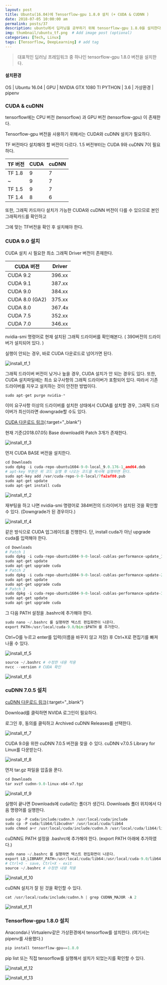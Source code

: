 ```yaml
---
layout: post
title: Ubuntu(16.04)에 Tensorflow-gpu 1.8.0 설치 (+ CUDA & CUDNN )
date: 2018-07-05 10:00:00 am
permalink: posts/37
description: ubuntu에서 딥러닝을 공부하기 위해 tensorflow-gpu 1.8.0을 설치한다.  # Add post description (optional)
img: thumbnail/ubuntu_tf.png  # Add image post (optional)
categories: [Tech, Linux]
tags: [Tensorflow, DeepLearning] # add tag
---
```


> 대표적인 딥러닝 프레임워크 중 하나인 tensorflow-gpu 1.8.0 버전을 설치한다. 

#### 설치환경

OS | Ubuntu 16.04 | GPU | NVIDIA GTX 1080 TI
PYTHON | 3.6 | 가상환경 | pipenv

### CUDA & cuDNN

tensorflow에는 CPU 버전 (tensorflow) 과 GPU 버전 (tensorflow-gpu) 이 존재한다.

Tensorflow-gpu 버전을 사용하기 위해서는 CUDA와 cuDNN 설치가 필요하다.

TF 버전마다 설치해야 할 버전이 다르다. 1.5 버전부터는 CUDA 9와 cuDNN 7이 필요하다.

TF 버전| CUDA|cuDNN|
----|-------|------|
TF 1.8| 9 | 7|
~ |9 | 7|
TF 1.5| 9 | 7|
TF 1.4| 8 | 6|

또한, 그래픽 카드마다 설치가 가능한 CUDA와 cuDNN 버전이 다를 수 있으므로 본인 그래픽카드를 확인하고 

그에 맞는 TF버전을 확인 후 설치해야 한다.

### CUDA 9.0 설치

CUDA 설치 시 필요한 최소 그래픽 Driver 버전이 존재한다.

CUDA 버전| Driver|
----|---------|
CUDA 9.2| 396.xx|
CUDA 9.1| 387.xx|
CUDA 9.0| 384.xx|
CUDA 8.0 (GA2)| 375.xx|
CUDA 8.0| 367.4x|
CUDA 7.5| 352.xx|
CUDA 7.0| 346.xx|

nvidia-smi 명령어로 현재 설치된 그래픽 드라이버를 확인해본다. ( 390버전의 드라이버가 설치되어 있다. )

실행이 안되는 경우, 바로 CUDA 다운로드로 넘어가면 된다.

![install_tf_1]({{site.baseurl}}/assets/img/linux/installtf_1.png)

그래픽 드라이버 버전이 낮거나 높을 경우, CUDA 설치가 안 되는 경우도 있다. 또한, CUDA 설치파일에는 최소 요구사항의 그래픽 드라이버가 포함되어 있다. 따라서 기존 드라이버를 지우고 설치하는 것이 안전한 방법이다.

``` python
sudo apt-get purge nvidia-*
```

이미 요구사항 이상의 드라이버를 설치한 상태에서 CUDA를 설치할 경우, 그래픽 드라이버가 최신이라면 downgrade할 수도 있다.

[CUDA 다운로드 링크](https://developer.nvidia.com/cuda-90-download-archive?target_os=Linux&target_arch=x86_64&target_distro=Ubuntu&target_version=1604&target_type=deblocal){:target="_blank"}

현재 기준(2018.07.05) Base download와 Patch 3개가 존재한다.

![install_tf_3]({{site.baseurl}}/assets/img/linux/installtf_3.png)

먼저 CUDA BASE 버전을 설치한다.

``` python
cd Downloads
sudo dpkg -i cuda-repo-ubuntu1604-9-0-local_9.0.176-1_amd64.deb
# apt-key 부분은 위 코드 실행 후 나오는 코드를 복사해 실행하면 된다.
sudo apt-key add /var/cuda-repo-9-0-local/7fa2af80.pub
sudo apt-get update
sudo apt-get install cuda
```

![install_tf_2]({{site.baseurl}}/assets/img/linux/installtf_2.png)

재부팅을 하고 나면 nvidia-smi 명령어로 384버전의 드라이버가 설치된 것을 확인할 수 있다. (Downgrade가 된 경우이다.)

![install_tf_4]({{site.baseurl}}/assets/img/linux/installtf_4.png)

같은 방식으로 CUDA 업그레이드를 진행한다. 단, install cuda가 아닌 upgrade cuda를 입력해야 한다.

``` python
cd Downloads
# Patch 1
sudo dpkg -i cuda-repo-ubuntu1604-9-0-local-cublas-performance-update_1.0-1_amd64.deb
sudo apt-get update 
sudo apt-get upgrade cuda
# Patch 2
sudo dpkg -i cuda-repo-ubuntu1604-9-0-local-cublas-performance-update-2_1.0-1_amd64.deb
sudo apt-get update 
sudo apt-get upgrade cuda
# Patch 3
sudo dpkg -i cuda-repo-ubuntu1604-9-0-local-cublas-performance-update-3_1.0-1_amd64.deb
sudo apt-get update 
sudo apt-get upgrade cuda
```
그 다음 PATH 설정을 .bashrc에 추가해야 한다.

``` python
sudo nano ~/.bashrc 를 실행하면 텍스트 편집화면이 나온다.
export PATH=/usr/local/cuda-9.0/bin:$PATH 를 추가한다.
```

Ctrl+O를 누르고 enter를 입력(이름을 바꾸지 않고 저장) 후 Ctrl+X로 편집기를 빠져나올 수 있다.

![install_tf_5]({{site.baseurl}}/assets/img/linux/installtf_5.png)

``` python
source ~/.bashrc # 수정한 내용 적용
nvcc --version # CUDA 확인
```

![install_tf_6]({{site.baseurl}}/assets/img/linux/installtf_6.png)

### cuDNN 7.0.5 설치

[cuDNN 다운로드 링크](https://developer.nvidia.com/cudnn){:target="_blank"}

Download를 클릭하면 NVIDA 로그인이 필요하다.

로그인 후, 동의를 클릭하고 Archived cuDNN Releases를 선택한다.

![install_tf_7]({{site.baseurl}}/assets/img/linux/installtf_7.png)

CUDA 9.0을 위한 cuDNN 7.0.5 버전을 찾을 수 있다. cuDNN v7.0.5 Library for Linux를 다운받는다.

![install_tf_8]({{site.baseurl}}/assets/img/linux/installtf_8.png)

먼저 tar.gz 파일을 압출을 푼다.

``` python
cd Downloads
tar xvzf cudnn-9.0-linux-x64-v7.tgz
```

![install_tf_9]({{site.baseurl}}/assets/img/linux/installtf_9.png)

실행이 끝나면 Downloads에 cuda라는 폴더가 생긴다. Downloads 폴더 위치에서 다음 명령어를 실행한다.

``` python
sudo cp -P cuda/include/cudnn.h /usr/local/cuda/include
sudo cp -P cuda/lib64/libcudnn* /usr/local/cuda/lib64
sudo chmod a+r /usr/local/cuda/include/cudnn.h /usr/local/cuda/lib64/libcudnn*
```

cuDNN도 PATH 설정을 .bashrc에 추가해야 한다. (export PATH 아래에 추가하였다.)

``` python
sudo nano ~/.bashrc 를 실행하면 텍스트 편집화면이 나온다.
export LD_LIBRARY_PATH=/usr/local/cuda/lib64:/usr/local/cuda-9.0/lib64:$LD_LIBRARY_PATH 를 추가
# Ctrl+O - save, Ctrl+X - exit
source ~/.bashrc # 수정한 내용 적용
```

![install_tf_10]({{site.baseurl}}/assets/img/linux/installtf_10.png)

cuDNN 설치가 잘 된 것을 확인할 수 있다.

``` python
cat /usr/local/cuda/include/cudnn.h | grep CUDNN_MAJOR -A 2
```

![install_tf_11]({{site.baseurl}}/assets/img/linux/installtf_11.png)

### Tensorflow-gpu 1.8.0 설치

Anaconda나 Virtualenv같은 가상환경에서 tensorflow를 설치한다. (여기서는 pipenv를 사용했다.)

``` python
pip install tensorflow-gpu==1.8.0
```

pip list 또는 직접 tensorflow를 실행해서 설치가 되었는지를 확인할 수 있다.

![install_tf_12]({{site.baseurl}}/assets/img/linux/installtf_12.png)

![install_tf_13]({{site.baseurl}}/assets/img/linux/installtf_13.png)


